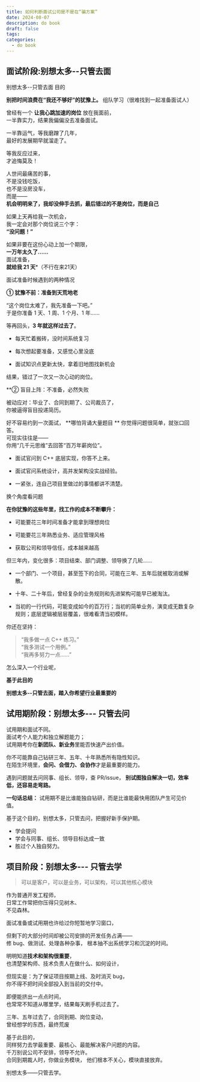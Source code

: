 ```yaml
---
title: 如何判断面试公司是不是在“骗方案”
date: 2024-08-07
description: do book
draft: false
tags: 
categories:
  - do book
---
```






## 面试阶段:别想太多--只管去面 


别想太多--只管去面 目的

**别把时间浪费在“我还不够好”的犹豫上。** 
组队学习（很难找到一起准备面试人）


曾经有一个 **让我心跳加速的岗位** 放在我面前，  
一半靠实力，结果我偏偏没去准备面试。

一半靠运气，等我磨蹭了几年，  
最好的发展期早就溜走了。

等我反应过来，  
才追悔莫及！

人世间最痛苦的事，  
不是没钱吃饭，  
也不是没房没车，  
而是——  
**机会明明来了，我却没伸手去抓，最后错过的不是岗位，而是自己**

如果上天再给我一次机会，  
我一定会对那个岗位说三个字：  
**“没问题！”**

如果非要在这份心动上加一个期限，  
**一万年太久了……**  
面试准备，  
**就给我 21 天***（不行在来21天）


面试准备时候遇到的两种情况

 **① 犹豫不前：准备到天荒地老**

“这个岗位太难了，我先准备一下吧。”  
于是你准备 1 天、1 周、1 个月、1 年……

等再回头，**3 年就这样过去了**。

- 每天忙着搬砖，没时间系统复习
    
- 每次想起要准备，又感觉心里没底
    
- 面试知识点更新太快，拿着旧地图找新机会
    

结果，错过了一次又一次心动的岗位。


 **② 盲目上阵：不准备，必然失败

被动应对：毕业了、合同到期了、公司裁员了，  
你被逼得盲目投递简历。

好不容易约到一次面试，
**哪怕背诵大量题目 **
你觉得问题很简单，就张口回答。  
可现实往往是——  
你用“几千元思维”去回答“百万年薪岗位”。


- 面试官问到 C++ 底层实现，你答不上来。
    
- 面试官问系统设计，高并发架构没实战经验。
    
- 一紧张，连自己项目里做过的事情都讲不清楚。
    

换个角度看问题


**在你犹豫的这些年里，找工作的成本不断攀升：**

- 可能要花三年时间准备才能拿到理想岗位
    
- 可能要花三年熟悉业务、适应管理风格
    
- 获取公司和领导信任，成本越来越高
    

但三年内，变化很多：项目结束、部门调整、领导换了几轮……

- 一个部门、一个项目，甚至签下的合同，可能在三年、五年后就被取消或解散。
    
- 十年、二十年后，曾经复杂的业务规则和先进架构可能早已被淘汰。
    
- 当初的一行代码，可能变成如今的百万行；当初的简单业务，演变成无数复杂规则；底层逻辑被层层覆盖，很难看清当初模样。
    

你还在坚持：

> “我多做一点 C++ 练习。”  
> “我多测试一个用例。”  
> “我再多努力一点……”

怎么深入一个行业呢，

**基于此目的** 

**别想太多--只管去面，踏入你希望行业最重要的**


## 试用期阶段：别想太多--- 只管去问


试用期和面试不同。  
面试考个人能力和独立解题能力；  
试用期考你在**新团队、新业务**里能否快速产出价值。

你不可能靠自己钻研三年、五年、十年熟悉所有隐性知识。  
在陌生环境里，**会问、会借力、会协作**才是最重要的能力。

遇到问题就去问同事、组长、领导，查 PR/issue， 
**别试图独自解决一切，效率低，还容易走弯路。**

**一句话总结：**  试用期不是比谁能独自钻研，而是比谁能最快用团队产生可见价值。  

基于这个目的，别想太多，只管去问，把握好新手保护期。
- 学会提问
- 学会与同事、组长、领导目标达成一致
- 胜过个人独自努力。  


## 项目阶段：别想太多--- 只管去学

> 可以是客户，可以是业务，可以架构，可以其他核心模块

作为普通开发工程师，  
日常工作常把你压得只见树木、  
不见森林。

面试准备或试用期也许给过你短暂地学习窗口，  

但剩下的大部分时间却被公司安排的开发任务占满——  
修 bug、做测试、处理各种杂事， 
根本抽不出系统学习和沉淀的时间。

明明知道**技术和架构很重要**，  
也清楚架构师、技术负责人在做什么、如何设计，  

但现实是：为了保证项目按期上线、及时消灭 bug，  
你不得不把时间全部投入到当前的交付中。

即便能挤出一点点时间，  
也常常不知道从哪里学，结果每天刷手机过去了。

三年、五年过去了，合同到期、岗位变动，  
曾经想学的东西，最终荒废

基于此目的，  
同样努力去学最重要、最核心、最能解决客户问题的内容。  
千万别说公司不安排，领导不允许。  
合同到期裁人时，你做业务模块，
他们根本不关心，模块直接放弃。

别想太多——只管去学。
